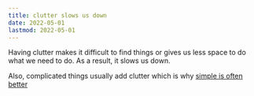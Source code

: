 ```yaml
---
title: clutter slows us down
date: 2022-05-01
lastmod: 2022-05-01
---
```


Having clutter makes it difficult to find things or gives us less space to do what we need to do. As a result, it slows us down.

Also, complicated things usually add clutter which is why [simple is often better](simple%20solutions%20are%20often%20the%20best.md)
